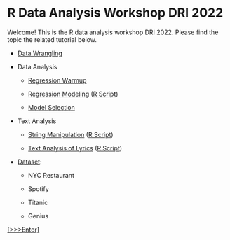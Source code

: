# R Data Analysis Workshop DRI 2022

Welcome! This is the R data analysis workshop DRI 2022. Please find the topic the related tutorial below. 

- [Data Wrangling](https://github.com/GC-DRI/r_data_analysis_2021/blob/main/data-wrangling.md)

- Data Analysis

  - [Regression Warmup](https://github.com/YuxiaoLuo/r_analysis_dri_2022/blob/main/regression_warmup.md)

  - [Regression Modeling](https://github.com/YuxiaoLuo/r_analysis_dri_2022/blob/main/regression_analysis.md) ([R Script](https://github.com/GC-DRI/r_analysis_dri_2022/blob/main/regression_workshop_script.R))
  - [Model Selection](https://github.com/YuxiaoLuo/r_analysis_dri_2022/blob/main/model_selection.md)

- Text Analysis

  - [String Manipulation](https://github.com/YuxiaoLuo/RUG-RUserGroup/blob/main/RUG_stringr.md) ([R Script](https://github.com/GC-DRI/r_analysis_dri_2022/blob/main/string_manipulation.R))
  
  - [Text Analysis of Lyrics](https://github.com/GCDigitalFellows/intro_text_analysis) ([R Script](https://github.com/GC-DRI/r_analysis_dri_2022/blob/main/text_analysis.R))

- [Dataset](https://github.com/YuxiaoLuo/r_analysis_dri_2022/tree/main/data): 
  
  - NYC Restaurant 
  
  - Spotify 
  
  - Titanic 
  
  - Genius

[\[>>>Enter\]](https://github.com/GC-DRI/r_data_analysis_2021)